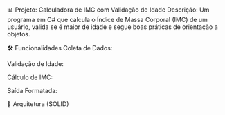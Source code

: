 📊 Projeto: Calculadora de IMC com Validação de Idade
Descrição:
Um programa em C# que calcula o Índice de Massa Corporal (IMC) de um usuário, valida se é maior de idade e segue boas práticas de orientação a objetos.

🛠️ Funcionalidades
Coleta de Dados:

Validação de Idade:

Cálculo de IMC:

Saída Formatada:



🧩 Arquitetura (SOLID)
